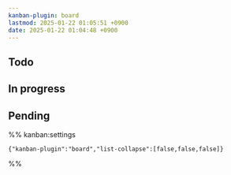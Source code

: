 ```yaml
---
kanban-plugin: board
lastmod: 2025-01-22 01:05:51 +0900
date: 2025-01-22 01:04:48 +0900
---
```


## Todo



## In progress



## Pending





%% kanban:settings
```
{"kanban-plugin":"board","list-collapse":[false,false,false]}
```
%%